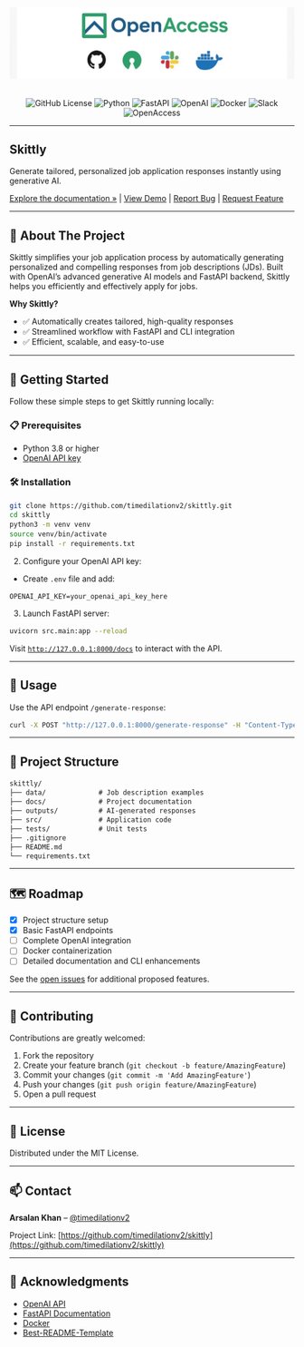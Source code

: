
<!-- PROJECT BANNER -->
<div align="center">
  <img src="https://github.com/timedilationv2/skittly/blob/main/Image.jpeg?raw=true" alt="Skittly Banner" width="800">
</div>

<br/>

<!-- BADGES -->
<div align="center">

![GitHub License](https://img.shields.io/github/license/timedilationv2/skittly?style=flat&logo=github)
![Python](https://img.shields.io/badge/Python-3.8%2B-blue?style=flat&logo=python)
![FastAPI](https://img.shields.io/badge/FastAPI-005571?style=flat&logo=fastapi)
![OpenAI](https://img.shields.io/badge/OpenAI-API-green?style=flat&logo=openai)
![Docker](https://img.shields.io/badge/Docker-Container-blue?style=flat&logo=docker)
![Slack](https://img.shields.io/badge/Slack-Community-brightgreen?style=flat&logo=slack)
![OpenAccess](https://img.shields.io/badge/OpenAccess-Open%20Source-brightgreen?style=flat&logo=github)

</div>

---

## Skittly

Generate tailored, personalized job application responses instantly using generative AI.

[Explore the documentation »](https://github.com/timedilationv2/skittly) | [View Demo](https://github.com/timedilationv2/skittly) | [Report Bug](https://github.com/timedilationv2/skittly/issues) | [Request Feature](https://github.com/timedilationv2/skittly/issues)

---

## 📝 About The Project

Skittly simplifies your job application process by automatically generating personalized and compelling responses from job descriptions (JDs). Built with OpenAI’s advanced generative AI models and FastAPI backend, Skittly helps you efficiently and effectively apply for jobs.

**Why Skittly?**
- ✅ Automatically creates tailored, high-quality responses
- ✅ Streamlined workflow with FastAPI and CLI integration
- ✅ Efficient, scalable, and easy-to-use

---

## 🚀 Getting Started

Follow these simple steps to get Skittly running locally:

### 📋 Prerequisites
- Python 3.8 or higher
- [OpenAI API key](https://platform.openai.com/api-keys)

### 🛠 Installation

```bash
git clone https://github.com/timedilationv2/skittly.git
cd skittly
python3 -m venv venv
source venv/bin/activate
pip install -r requirements.txt
```

2. Configure your OpenAI API key:
- Create `.env` file and add:
```
OPENAI_API_KEY=your_openai_api_key_here
```

3. Launch FastAPI server:
```bash
uvicorn src.main:app --reload
```

Visit [`http://127.0.0.1:8000/docs`](http://127.0.0.1:8000/docs) to interact with the API.

---

## 🎯 Usage

Use the API endpoint `/generate-response`:

```bash
curl -X POST "http://127.0.0.1:8000/generate-response" -H "Content-Type: application/json" -d '{"job_description": "Paste your job description here"}'
```

---

## 📂 Project Structure

```
skittly/
├── data/             # Job description examples
├── docs/             # Project documentation
├── outputs/          # AI-generated responses
├── src/              # Application code
├── tests/            # Unit tests
├── .gitignore
├── README.md
└── requirements.txt
```

---

## 🗺 Roadmap

- [x] Project structure setup
- [x] Basic FastAPI endpoints
- [ ] Complete OpenAI integration
- [ ] Docker containerization
- [ ] Detailed documentation and CLI enhancements

See the [open issues](https://github.com/timedilationv2/skittly/issues) for additional proposed features.

---

## 🤝 Contributing

Contributions are greatly welcomed:

1. Fork the repository
2. Create your feature branch (`git checkout -b feature/AmazingFeature`)
3. Commit your changes (`git commit -m 'Add AmazingFeature'`)
4. Push your changes (`git push origin feature/AmazingFeature`)
5. Open a pull request

---

## 📜 License

Distributed under the MIT License.

---

## 📫 Contact

**Arsalan Khan** – [@timedilationv2](https://github.com/timedilationv2)

Project Link: [https://github.com/timedilationv2/skittly](https://github.com/timedilationv2/skittly)

---

## 🌟 Acknowledgments

- [OpenAI API](https://openai.com)
- [FastAPI Documentation](https://fastapi.tiangolo.com)
- [Docker](https://docker.com)
- [Best-README-Template](https://github.com/othneildrew/Best-README-Template)
